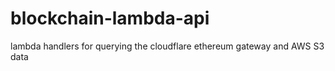# blockchain-lambda-api
lambda handlers for querying the cloudflare ethereum gateway and AWS S3 data
